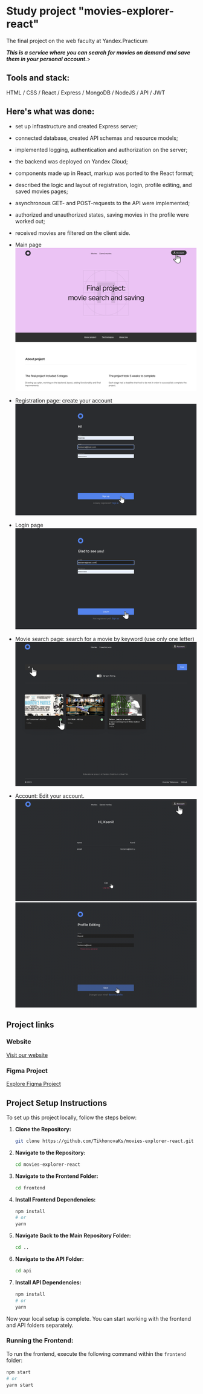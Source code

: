 # Study project "movies-explorer-react"
The final project on the web faculty at Yandex.Practicum

***This is a service where you can search for movies on demand and save them in your personal account.***>

## Tools and stack: 
HTML / CSS / React / Express / MongoDB / NodeJS / API / JWT
<br />

## Here's what was done:
* set up infrastructure and created Express server;
* connected database, created API schemas and resource models;
* implemented logging, authentication and authorization on the server;
* the backend was deployed on Yandex Сloud;
* components made up in React, markup was ported to the React format;
* described the logic and layout of registration, login, profile editing, and saved movies pages;
* asynchronous GET- and POST-requests to the API were implemented;
* authorized and unauthorized states, saving movies in the profile were worked out;
* received movies are filtered on the client side.

* Main page
![open popup to add a new place](./frontend/src/images/readme/main.png)

* Registration page: create your account
![open popup to add a new place](./frontend/src/images/readme/sign-up.png)

* Login page
![open popup to add a new place](./frontend/src/images/readme/sign-in.png)

* Movie search page: search for a movie by keyword (use only one letter)
![open popup to add a new place](./frontend/src/images/readme/search-movies.png)

* Account: Edit your account.
![open popup to add a new place](./frontend/src/images/readme/account.png)
![open popup to add a new place](./frontend/src/images/readme/edit-account.png)

## Project links
### Website
[Visit our website](https://diploma-kseniia.nomoredomainsmonster.ru/)
### Figma Project
[Explore Figma Project](https://www.figma.com/file/LIZzsFoCCZrF381c6XbWSg/Diploma-(Copy)?node-id=891%3A3857&mode=dev)


## Project Setup Instructions
To set up this project locally, follow the steps below:

1. **Clone the Repository:**

    ```bash
    git clone https://github.com/TikhonovaKs/movies-explorer-react.git
    ```

2. **Navigate to the Repository:**

    ```bash
    cd movies-explorer-react
    ```

3. **Navigate to the Frontend Folder:**

    ```bash
    cd frontend
    ```

4. **Install Frontend Dependencies:**

    ```bash
    npm install
    # or
    yarn
    ```

5. **Navigate Back to the Main Repository Folder:**

    ```bash
    cd ..
    ```

6. **Navigate to the API Folder:**

    ```bash
    cd api
    ```

7. **Install API Dependencies:**

    ```bash
    npm install
    # or
    yarn
    ```
    
Now your local setup is complete. You can start working with the frontend and API folders separately.

### Running the Frontend:
To run the frontend, execute the following command within the `frontend` folder:

```bash
npm start
# or
yarn start
